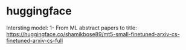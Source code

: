 # huggingface

Intersting model:
1- From ML abstract papers to title: https://huggingface.co/shamikbose89/mt5-small-finetuned-arxiv-cs-finetuned-arxiv-cs-full
